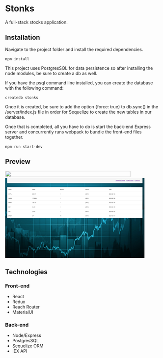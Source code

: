 # Stonks

A full-stack stocks application.

## Installation

Navigate to the project folder and install the required dependencies.

```
npm install
```

This project uses PostgresSQL for data persistence so after installing the node modules, be sure to create a db as well.

If you have the psql command line installed, you can create the database with the following command:

```
createdb stonks
```

Once it is created, be sure to add the option {force: true} to db.sync() in the /server/index.js file in order for Sequelize to create the new tables in our database.

Once that is completed, all you have to do is start the back-end Express server and concurrently runs webpack to bundle the front-end files together.

```
npm run start-dev
```

## Preview

<img src="/public/resources/login.png" width="90%" height="90%">
<img src="/public/resources/transactions.png" width="90%" height="90%">

## Technologies

### Front-end

- React
- Redux
- Reach Router
- MaterialUI

### Back-end

- Node/Express
- PostgresSQL
- Sequelize ORM
- IEX API
